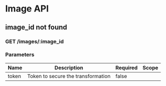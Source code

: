 # Image API

## image_id not found

### GET /images/:image_id

### Parameters

| Name | Description | Required | Scope |
|------|-------------|----------|-------|
| token | Token to secure the transformation | false |  |

